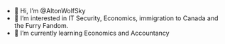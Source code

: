 - 👋 Hi, I’m @AltonWolfSky
- 👀 I’m interested in IT Security, Economics, immigration to Canada and the Furry Fandom.
- 🌱 I’m currently learning Economics and Accountancy

<!---
AltonWolfSky/AltonWolfSky is a ✨ special ✨ repository because its `README.md` (this file) appears on your GitHub profile.
You can click the Preview link to take a look at your changes.
--->
